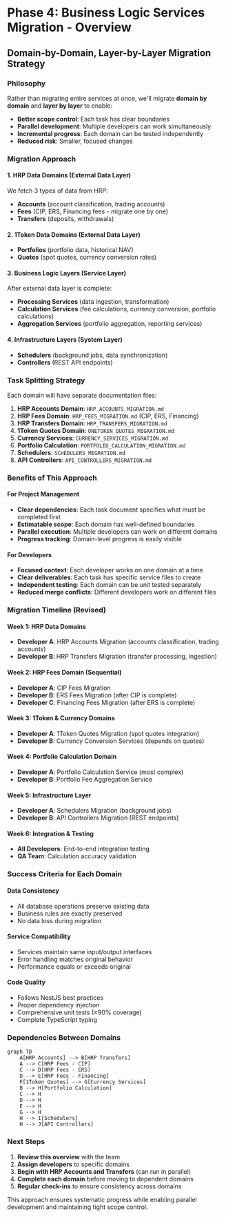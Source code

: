 # Phase 4: Business Logic Services Migration - Overview

## Domain-by-Domain, Layer-by-Layer Migration Strategy

### Philosophy
Rather than migrating entire services at once, we'll migrate **domain by domain** and **layer by layer** to enable:
- **Better scope control**: Each task has clear boundaries
- **Parallel development**: Multiple developers can work simultaneously
- **Incremental progress**: Each domain can be tested independently
- **Reduced risk**: Smaller, focused changes

### Migration Approach

#### 1. HRP Data Domains (External Data Layer)
We fetch 3 types of data from HRP:
- **Accounts** (account classification, trading accounts)
- **Fees** (CIP, ERS, Financing fees - migrate one by one)
- **Transfers** (deposits, withdrawals)

#### 2. 1Token Data Domains (External Data Layer)
- **Portfolios** (portfolio data, historical NAV)
- **Quotes** (spot quotes, currency conversion rates)

#### 3. Business Logic Layers (Service Layer)
After external data layer is complete:
- **Processing Services** (data ingestion, transformation)
- **Calculation Services** (fee calculations, currency conversion, portfolio calculations)
- **Aggregation Services** (portfolio aggregation, reporting services)

#### 4. Infrastructure Layers (System Layer)
- **Schedulers** (background jobs, data synchronization)
- **Controllers** (REST API endpoints)

### Task Splitting Strategy

Each domain will have separate documentation files:
1. **HRP Accounts Domain**: `HRP_ACCOUNTS_MIGRATION.md`
2. **HRP Fees Domain**: `HRP_FEES_MIGRATION.md` (CIP, ERS, Financing)
3. **HRP Transfers Domain**: `HRP_TRANSFERS_MIGRATION.md`
4. **1Token Quotes Domain**: `ONETOKEN_QUOTES_MIGRATION.md`
5. **Currency Services**: `CURRENCY_SERVICES_MIGRATION.md`
6. **Portfolio Calculation**: `PORTFOLIO_CALCULATION_MIGRATION.md`
7. **Schedulers**: `SCHEDULERS_MIGRATION.md`
8. **API Controllers**: `API_CONTROLLERS_MIGRATION.md`

### Benefits of This Approach

#### For Project Management
- **Clear dependencies**: Each task document specifies what must be completed first
- **Estimatable scope**: Each domain has well-defined boundaries
- **Parallel execution**: Multiple developers can work on different domains
- **Progress tracking**: Domain-level progress is easily visible

#### For Developers
- **Focused context**: Each developer works on one domain at a time
- **Clear deliverables**: Each task has specific service files to create
- **Independent testing**: Each domain can be unit tested separately
- **Reduced merge conflicts**: Different developers work on different files

### Migration Timeline (Revised)

#### Week 1: HRP Data Domains
- **Developer A**: HRP Accounts Migration (accounts classification, trading accounts)
- **Developer B**: HRP Transfers Migration (transfer processing, ingestion)

#### Week 2: HRP Fees Domain (Sequential)
- **Developer A**: CIP Fees Migration
- **Developer B**: ERS Fees Migration (after CIP is complete)
- **Developer C**: Financing Fees Migration (after ERS is complete)

#### Week 3: 1Token & Currency Domains
- **Developer A**: 1Token Quotes Migration (spot quotes integration)
- **Developer B**: Currency Conversion Services (depends on quotes)

#### Week 4: Portfolio Calculation Domain
- **Developer A**: Portfolio Calculation Service (most complex)
- **Developer B**: Portfolio Fee Aggregation Service

#### Week 5: Infrastructure Layer
- **Developer A**: Schedulers Migration (background jobs)
- **Developer B**: API Controllers Migration (REST endpoints)

#### Week 6: Integration & Testing
- **All Developers**: End-to-end integration testing
- **QA Team**: Calculation accuracy validation

### Success Criteria for Each Domain

#### Data Consistency
- All database operations preserve existing data
- Business rules are exactly preserved
- No data loss during migration

#### Service Compatibility
- Services maintain same input/output interfaces
- Error handling matches original behavior
- Performance equals or exceeds original

#### Code Quality
- Follows NestJS best practices
- Proper dependency injection
- Comprehensive unit tests (≥90% coverage)
- Complete TypeScript typing

### Dependencies Between Domains

```mermaid
graph TD
    A[HRP Accounts] --> B[HRP Transfers]
    A --> C[HRP Fees - CIP]
    C --> D[HRP Fees - ERS]
    D --> E[HRP Fees - Financing]
    F[1Token Quotes] --> G[Currency Services]
    B --> H[Portfolio Calculation]
    C --> H
    D --> H
    E --> H
    G --> H
    H --> I[Schedulers]
    H --> J[API Controllers]
```

### Next Steps

1. **Review this overview** with the team
2. **Assign developers** to specific domains
3. **Begin with HRP Accounts and Transfers** (can run in parallel)
4. **Complete each domain** before moving to dependent domains
5. **Regular check-ins** to ensure consistency across domains

This approach ensures systematic progress while enabling parallel development and maintaining tight scope control.